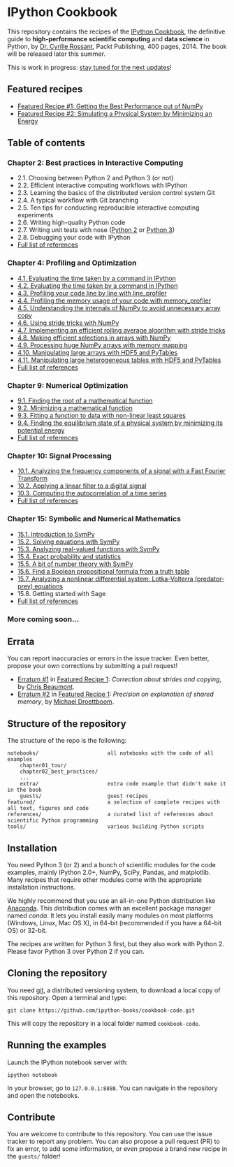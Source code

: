 IPython Cookbook
================

This repository contains the recipes of the [IPython Cookbook](http://ipython-books.github.io), the definitive guide to **high-performance scientific computing** and **data science** in Python, by [Dr. Cyrille Rossant](http://cyrille.rossant.net), Packt Publishing, 400 pages, 2014. The book will be released later this summer.

This is work in progress: [stay tuned for the next updates](https://twitter.com/cyrillerossant)!


## Featured recipes

* [Featured Recipe #1: Getting the Best Performance out of NumPy](http://ipython-books.github.io/featured-01.html)
* [Featured Recipe #2: Simulating a Physical System by Minimizing an Energy](http://ipython-books.github.io/featured-02.html)


## Table of contents

### Chapter 2: Best practices in Interactive Computing

* 2.1. Choosing between Python 2 and Python 3 (or not)
* 2.2. Efficient interactive computing workflows with IPython
* 2.3. Learning the basics of the distributed version control system Git
* 2.4. A typical workflow with Git branching
* 2.5. Ten tips for conducting reproducible interactive computing experiments
* 2.6. Writing high-quality Python code
* 2.7. Writing unit tests with nose ([Python 2](http://nbviewer.ipython.org/github/ipython-books/cookbook-code/blob/master/notebooks/chapter02_best_practices/07_unittests_py2.ipynb) or [Python 3](http://nbviewer.ipython.org/github/ipython-books/cookbook-code/blob/master/notebooks/chapter02_best_practices/07_unittests.ipynb))
* 2.8. Debugging your code with IPython
* [Full list of references](https://github.com/ipython-books/cookbook-code/blob/master/references/chapter02_best_practices.md)


### Chapter 4: Profiling and Optimization

* [4.1. Evaluating the time taken by a command in IPython](http://nbviewer.ipython.org/github/ipython-books/cookbook-code/blob/master/notebooks/chapter04_optimization/01_timeit.ipynb)
* [4.2. Evaluating the time taken by a command in IPython](http://nbviewer.ipython.org/github/ipython-books/cookbook-code/blob/master/notebooks/chapter04_optimization/02_profile.ipynb)
* [4.3. Profiling your code line by line with line_profiler](http://nbviewer.ipython.org/github/ipython-books/cookbook-code/blob/master/notebooks/chapter04_optimization/03_linebyline.ipynb)
* [4.4. Profiling the memory usage of your code with memory_profiler](http://nbviewer.ipython.org/github/ipython-books/cookbook-code/blob/master/notebooks/chapter04_optimization/04_memprof.ipynb)
* [4.5. Understanding the internals of NumPy to avoid unnecessary array copy](http://nbviewer.ipython.org/github/ipython-books/cookbook-code/blob/master/notebooks/chapter04_optimization/05_array_copies.ipynb)
* [4.6. Using stride tricks with NumPy](http://nbviewer.ipython.org/github/ipython-books/cookbook-code/blob/master/notebooks/chapter04_optimization/06_stride_tricks.ipynb)
* [4.7. Implementing an efficient rolling average algorithm with stride tricks](http://nbviewer.ipython.org/github/ipython-books/cookbook-code/blob/master/notebooks/chapter04_optimization/07_rolling_average.ipynb)
* [4.8. Making efficient selections in arrays with NumPy](http://nbviewer.ipython.org/github/ipython-books/cookbook-code/blob/master/notebooks/chapter04_optimization/08_efficient_selections.ipynb)
* [4.9. Processing huge NumPy arrays with memory mapping](http://nbviewer.ipython.org/github/ipython-books/cookbook-code/blob/master/notebooks/chapter04_optimization/09_memmap.ipynb)
* [4.10. Manipulating large arrays with HDF5 and PyTables](http://nbviewer.ipython.org/github/ipython-books/cookbook-code/blob/master/notebooks/chapter04_optimization/10_hdf5_array.ipynb)
* [4.11. Manipulating large heterogeneous tables with HDF5 and PyTables](http://nbviewer.ipython.org/github/ipython-books/cookbook-code/blob/master/notebooks/chapter04_optimization/11_hdf5_table.ipynb)
* [Full list of references](https://github.com/ipython-books/cookbook-code/blob/master/references/chapter04_optimization.md)


### Chapter 9: Numerical Optimization

* [9.1. Finding the root of a mathematical function](http://nbviewer.ipython.org/github/ipython-books/cookbook-code/blob/master/notebooks/chapter09_numoptim/01_root.ipynb)
* [9.2. Minimizing a mathematical function](http://nbviewer.ipython.org/github/ipython-books/cookbook-code/blob/master/notebooks/chapter09_numoptim/02_minimize.ipynb)
* [9.3. Fitting a function to data with non-linear least squares](http://nbviewer.ipython.org/github/ipython-books/cookbook-code/blob/master/notebooks/chapter09_numoptim/03_curvefitting.ipynb)
* [9.4. Finding the equilibrium state of a physical system by minimizing its potential energy](http://nbviewer.ipython.org/github/ipython-books/cookbook-code/blob/master/notebooks/chapter09_numoptim/04_energy.ipynb)
* [Full list of references](https://github.com/ipython-books/cookbook-code/blob/master/references/chapter09_numopt.md)


### Chapter 10: Signal Processing

* [10.1. Analyzing the frequency components of a signal with a Fast Fourier Transform](http://nbviewer.ipython.org/github/ipython-books/cookbook-code/blob/master/notebooks/chapter10_signal/01_fourier.ipynb)
* [10.2. Applying a linear filter to a digital signal](http://nbviewer.ipython.org/github/ipython-books/cookbook-code/blob/master/notebooks/chapter10_signal/02_filter.ipynb)
* [10.3. Computing the autocorrelation of a time series](http://nbviewer.ipython.org/github/ipython-books/cookbook-code/blob/master/notebooks/chapter10_signal/03_autocorrelation.ipynb)
* [Full list of references](https://github.com/ipython-books/cookbook-code/blob/master/references/chapter10_signal.md)


### Chapter 15: Symbolic and Numerical Mathematics

* [15.1. Introduction to SymPy](http://nbviewer.ipython.org/github/ipython-books/cookbook-code/blob/master/notebooks/chapter15_symbolic/01_sympy_intro.ipynb)
* [15.2. Solving equations with SymPy](http://nbviewer.ipython.org/github/ipython-books/cookbook-code/blob/master/notebooks/chapter15_symbolic/02_solvers.ipynb)
* [15.3. Analyzing real-valued functions with SymPy](http://nbviewer.ipython.org/github/ipython-books/cookbook-code/blob/master/notebooks/chapter15_symbolic/03_function.ipynb)
* [15.4. Exact probability and statistics](http://nbviewer.ipython.org/github/ipython-books/cookbook-code/blob/master/notebooks/chapter15_symbolic/04_stats.ipynb)
* [15.5. A bit of number theory with SymPy](http://nbviewer.ipython.org/github/ipython-books/cookbook-code/blob/master/notebooks/chapter15_symbolic/05_number_theory.ipynb)
* [15.6. Find a Boolean propositional formula from a truth table](http://nbviewer.ipython.org/github/ipython-books/cookbook-code/blob/master/notebooks/chapter15_symbolic/06_logic.ipynb)
* [15.7. Analyzing a nonlinear differential system: Lotka-Volterra (predator-prey) equations](http://nbviewer.ipython.org/github/ipython-books/cookbook-code/blob/master/notebooks/chapter15_symbolic/07_lotka.ipynb)
* 15.8. Getting started with Sage
* [Full list of references](https://github.com/ipython-books/cookbook-code/blob/master/references/chapter15_symbolic.md)


### More coming soon...



## Errata

You can report inaccuracies or errors in the issue tracker. Even better, propose your own corrections by submitting a pull request!

* [Erratum #1](https://github.com/ipython-books/cookbook-code/pull/1) in [Featured Recipe 1](http://ipython-books.github.io/featured-01.html): *Correction about strides and copying*, by [Chris Beaumont](https://github.com/ChrisBeaumont).
* [Erratum #2](https://github.com/ipython-books/cookbook-code/issues/2) in [Featured Recipe 1](http://ipython-books.github.io/featured-01.html): *Precision on explanation of shared memory*, by [Michael Droettboom](https://github.com/mdboom).



## Structure of the repository

The structure of the repo is the following:

```
notebooks/                      all notebooks with the code of all examples
    chapter01_tour/             
    chapter02_best_practices/   
    ...
    extra/                      extra code example that didn't make it in the book
    guests/                     guest recipes
featured/                       a selection of complete recipes with all text, figures and code
references/                     a curated list of references about scientific Python programming
tools/                          various building Python scripts
```


## Installation

You need Python 3 (or 2) and a bunch of scientific modules for the code examples, mainly IPython 2.0+, NumPy, SciPy, Pandas, and matplotlib. Many recipes that require other modules come with the appropriate installation instructions.

We highly recommend that you use an all-in-one Python distribution like [Anaconda](http://continuum.io/downloads). This distribution comes with an excellent package manager named *conda*. It lets you install easily many modules on most platforms (Windows, Linux, Mac OS X), in 64-bit (recommended if you have a 64-bit OS) or 32-bit.

The recipes are written for Python 3 first, but they also work with Python 2. Please favor Python 3 over Python 2 if you can.


## Cloning the repository

You need [git](http://git-scm.com/), a distributed versioning system, to download a local copy of this repository. Open a terminal and type:

```
git clone https://github.com/ipython-books/cookbook-code.git
```

This will copy the repository in a local folder named `cookbook-code`.


## Running the examples

Launch the IPython notebook server with:

```
ipython notebook
```

In your browser, go to `127.0.0.1:8888`. You can navigate in the repository and open the notebooks.


## Contribute

You are welcome to contribute to this repository. You can use the issue tracker to report any problem. You can also propose a pull request (PR) to fix an error, to add some information, or even propose a brand new recipe in the `guests/` folder!



